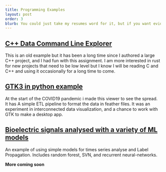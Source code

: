 ```yaml
---
title: Programming Examples
layout: post
order: 3
blurb: You could just take my resumes word for it, but if you want evidence that I can program in the manner promised this this is the place. **Under construction**
---
```


## [C++ Data Command Line Explorer](https://github.com/rmFlynn/cpp_database_example)
This is an old example but it has been a long time since I authored a large C++
project, and I had fun with this assignment. I am more interested in rust for
new projects that need to be low level but I know I will be reading C and C++
and using it occasionally for a long time to come.

## [GTK3 in python example](https://github.com/rmFlynn/contagion_view_gtk)

At the start of the COVID19 pandemic i made this viewer to see the spread. It has A
simple ETL pipeline to format the data in feather files.
It was an experiment in interconnected data visualization, and a chance to work
with GTK to make a desktop app.

## [Bioelectric signals analysed with a variety of ML models](https://github.com/rmFlynn/cpp_database_example)

An example of using simple models for times series analyse and Label Propagation. Includes random
forest, SVN, and recurrent neural-networks.

**More coming soon**
